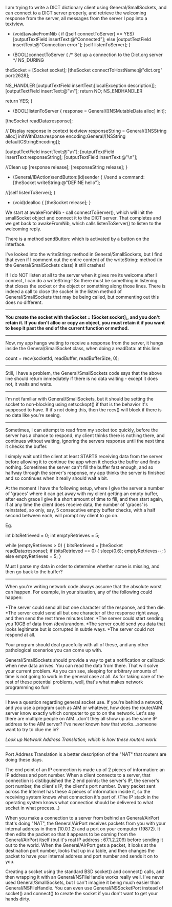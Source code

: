 I am trying to write a DICT dictionary client using General/SmallSockets, and can connect to a DICT server properly, and retrieve the welcoming response from the server, all messages from the server I pop into a textview.

    
- (void)awakeFromNib
{
if ([self connectToServer] == YES)
	[outputTextField insertText:@"Connected"];
else
	[outputTextField insertText:@"Connection error"];
[self listenToServer];
}

- (BOOL)connectToServer
{
/* Set up a connection to the Dict.org server */
NS_DURING	

theSocket = [Socket socket];
[theSocket connectToHostName:@"dict.org" port:2628];

NS_HANDLER
	[outputTextField insertText:[localException description]];
	[outputTextField insertText:@"\n"];
	return NO;
NS_ENDHANDLER

return YES;
}

- (BOOL)listenToServer
{
response = General/[[NSMutableData alloc] init];

[theSocket readData:response];
        
// Display response in context textview
responseString = General/[[NSString alloc] initWithData:response encoding:General/[NSString defaultCStringEncoding]];
        
[outputTextField insertText:@"\n"];
[outputTextField insertText:responseString];
[outputTextField insertText:@"\n"];

//Clean up
[response release];
[responseString release];
}


- (General/IBAction)sendButton:(id)sender
{
//send a command:
[theSocket writeString:@"DEFINE hello"];

//[self listenToServer];
}

- (void)dealloc
{
[theSocket release];
}



We start at awakeFromNib - call connectToServer(), which will init the smallSocket object and connect it to the DICT server. That completes and we get back to awakeFromNib, which calls listenToServer() to listen to the welcoming reply.

There is a method sendButton: which is activated by a button on the interface.

I've looked into the writeString: method in General/SmallSockets, but I find that even if I comment out the entire content of the writeString: method (in the General/SmallSockets class) it still crashes!

If I do NOT listen at all to the server when it gives me its welcome after I connect, I can do a writeString:! So there must be something in listening that closes the socket or the object or something along those lines. There is indeed a call to close the socket in the listen method of General/SmallSockets that may be being called, but commenting out this does no different.

----

**You create the socket with     theSocket = [Socket socket];, and you don't retain it. If you don't alloc or copy an object, you must retain it if you want to keep it past the end of the current function or method.**

----

Now, my app hangs waiting to receive a response from the server, it hangs inside the General/SmallSocket class, when doing a readData: at this line:

 count = recv(socketfd, readBuffer, readBufferSize, 0);

----

 Still, I have a problem, the General/SmallSockets code says that the above line should return immediately if there is no data waiting - except it does not, it waits and waits.

----

I'm not familiar with General/SmallSockets, but it should be setting the socket to non-blocking using setsockopt() if that is the behavior it's supposed to have. If it's not doing this, then the recv() will block if there is no data like you're seeing.

----

Sometimes, I can attempt to read from my socket too quickly, before the server has a chance to respond, my client thinks there is nothing there, and continues without waiting, ignoring the servers response until the next time it checks the buffer.

I simply wait until the client at least STARTS receiving data from the server before allowing it to continue the app when it checks the buffer and finds nothing. Sometimes the server can't fill the buffer fast enough, and so halfway through the server's response, my app thinks the server is finished and so continues when it really should wait a bit.

At the moment I have the following setup, where I give the server a number of 'graces' where it can get away with my client getting an empty buffer, after each grace I give it a short amount of time to fill, and then start again, if at any time the client does receive data, the number of 'graces' is reinstated, so only, say, 5 consecutive empty buffer checks, with a half second between each, will prompt my client to go on.

Eg.

    
int bitsRetrieved = 0;
int emptyRetrieves = 5;

while (emptyRetrieves > 0)
	{
	bitsRetrieved = [theSocket readData:response];
	if (bitsRetrieved == 0)
		{
		sleep(0.6);
		emptyRetrieves--;
		}
	else
		emptyRetrieves = 5;
	}


Must I parse my data in order to determine whether some is missing, and then go back to the buffer?

----

When you're writing network code always assume that the absolute worst can happen. For example, in your situation, any of the following could happen:

*The server could send all but one character of the response, and then die.
*The server could send all but one character of the response right away, and then send the rest three minutes later.
*The server could start sending you 10GB of data from /dev/urandom.
*The server could send you data that looks legitimate but is corrupted in subtle ways.
*The server could not respond at all.


Your program should deal gracefully with all of these, and any other pathological scenarios you can come up with.

General/SmallSockets should provide a way to get a notification or callback when new data arrives. You can read the data from there. That will solve your current problem. As you can see, sleeping for arbitrary amounts of time is not going to work in the general case at all. As for taking care of the rest of these potential problems, well, that's what makes network programming so fun!

----
I have a question regarding general socket use. If you're behind a network, and you use a program such as AIM or whatever, how does the router/AIM server know exactly which computer to go to on the network. Let's say there are multiple people on AIM...don't they all show up as the same IP address to the AIM server? I've never known how that works...someone want to try to clue me in?

*Look up Network Address Translation, which is how these routers work.*

----

Port Address Translation is a better description of the "NAT" that routers are doing these days.

The end point of an IP connection is made up of 2 pieces of information: an IP address and port number. When a client connects to a server, that connection is distibguished the 2 end points: the server's IP, the server's port number, the client's IP, the client's port number. Every packet sent across the Internet has these 4 pieces of information inside it, so the receiving system knows what connection it's part of. (The IP stack in the operating system knows what connection should be delivered to what socket in what process...)

When you make a connection to a server from behind an General/AirPort that's doing "NAT", the General/AirPort receives packets from you with your internal address in them (10.0.1.2) and a port on your computer (19872). It then edits the packet so that it appears to be coming from the General/AirPort itself (but it's real IP address : 67.1.2.209) before sending it out to the world. When the General/AirPort gets a packet, it looks at the destination port number, looks that up in a table, and then changes the packet to have your internal address and port number and sends it on to you.

Creating a socket using the standard BSD socket() and connect() calls, and then wrapping it with an General/NSFileHandle works really well. I've never used General/SmallSockets, but I can't imagine it being much easier than General/NSFileHandle. You can even use General/NSSocketPort instead of socket() and connect() to create the socket if you don't want to get your hands dirty.